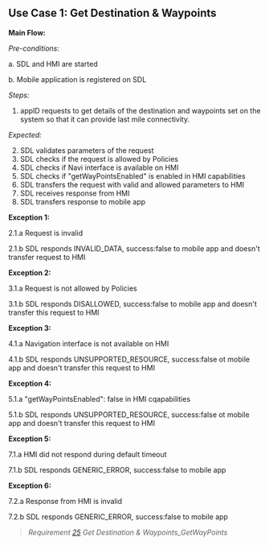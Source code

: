 ## Use Case 1: Get Destination & Waypoints

**Main Flow:**

_Pre-conditions:_

a. SDL and HMI are started

b. Mobile application is registered on SDL

_Steps:_

1. appID requests to get details of the destination and waypoints set on the system so that it can provide last mile connectivity.

_Expected:_

2. SDL validates parameters of the request
3. SDL checks if the request is allowed by Policies
4. SDL checks if Navi interface is available on HMI
5. SDL checks if  "getWayPointsEnabled" is enabled in HMI capabilities
6. SDL transfers the request with valid and allowed parameters to HMI
7. SDL receives response from HMI
8. SDL transfers response to mobile app

**Exception 1:**

2.1.a Request is invalid

2.1.b SDL responds INVALID_DATA, success:false to mobile app and doesn't transfer request to HMI

**Exception 2:**

3.1.a Request is not allowed by Policies

3.1.b SDL responds DISALLOWED, success:false to mobile app and doesn't transfer this request to HMI

**Exception 3:**

4.1.a Navigation interface is not available on HMI

4.1.b SDL responds UNSUPPORTED_RESOURCE, success:false ot mobile app and doesn't transfer this request to HMI

**Exception 4:**

5.1.a "getWayPointsEnabled": false in HMI cqapabilities

5.1.b SDL responds UNSUPPORTED_RESOURCE, success:false ot mobile app and doesn't transfer this request to HMI

**Exception 5:**

7.1.a HMI did not respond during default timeout

7.1.b SDL responds GENERIC_ERROR, success:false to mobile app

**Exception 6:**

7.2.a Response from HMI is invalid

7.2.b SDL responds GENERIC_ERROR, success:false to mobile app

> _Requirement [25](https://github.com/smartdevicelink/sdl_requirements/issues/25) Get Destination & Waypoints_GetWayPoints_
